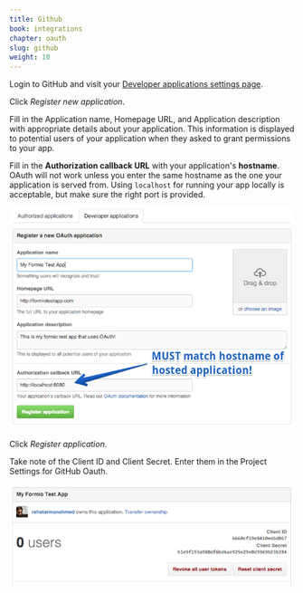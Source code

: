 ```yaml
---
title: Github
book: integrations
chapter: oauth
slug: github
weight: 10
---
```

Login to GitHub and visit your [Developer applications settings page](https://github.com/settings/developers).

Click *Register new application*.

Fill in the Application name, Homepage URL, and Application description with appropriate details about your application. This information is displayed to potential users of your application when they asked to grant permissions to your app.

Fill in the **Authorization callback URL** with your application's **hostname**. OAuth will not work unless you enter the same hostname as the one your application is served from. Using `localhost` for running your app locally is acceptable, but make sure the right port is provided.

![](/assets/img/oauth/github-app-settings-edit.png)

Click *Register application*.

Take note of the Client ID and Client Secret. Enter them in the Project Settings for GitHub Oauth.

![](/assets/img/oauth/github-app-settings-view.png)

